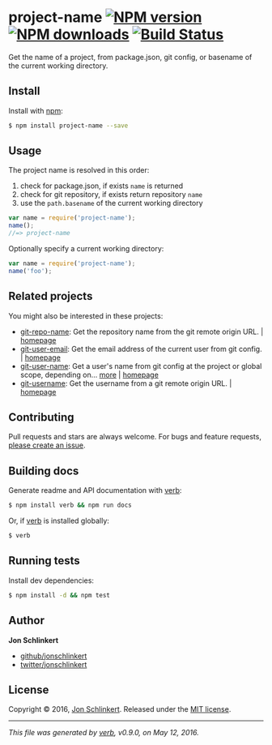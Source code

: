 # project-name [![NPM version](https://img.shields.io/npm/v/project-name.svg?style=flat)](https://www.npmjs.com/package/project-name) [![NPM downloads](https://img.shields.io/npm/dm/project-name.svg?style=flat)](https://npmjs.org/package/project-name) [![Build Status](https://img.shields.io/travis/jonschlinkert/project-name.svg?style=flat)](https://travis-ci.org/jonschlinkert/project-name)

Get the name of a project, from package.json, git config, or basename of the current working directory.

## Install

Install with [npm](https://www.npmjs.com/):

```sh
$ npm install project-name --save
```

## Usage

The project name is resolved in this order:

1. check for package.json, if exists `name` is returned
2. check for git repository, if exists return repository `name`
3. use the `path.basename` of the current working directory

```js
var name = require('project-name');
name();
//=> project-name
```

Optionally specify a current working directory:

```js
var name = require('project-name');
name('foo');
```

## Related projects

You might also be interested in these projects:

* [git-repo-name](https://www.npmjs.com/package/git-repo-name): Get the repository name from the git remote origin URL. | [homepage](https://github.com/jonschlinkert/git-repo-name)
* [git-user-email](https://www.npmjs.com/package/git-user-email): Get the email address of the current user from git config. | [homepage](https://github.com/jonschlinkert/git-user-email)
* [git-user-name](https://www.npmjs.com/package/git-user-name): Get a user's name from git config at the project or global scope, depending on… [more](https://www.npmjs.com/package/git-user-name) | [homepage](https://github.com/jonschlinkert/git-user-name)
* [git-username](https://www.npmjs.com/package/git-username): Get the username from a git remote origin URL. | [homepage](https://github.com/jonschlinkert/git-username)

## Contributing

Pull requests and stars are always welcome. For bugs and feature requests, [please create an issue](https://github.com/jonschlinkert/project-name/issues/new).

## Building docs

Generate readme and API documentation with [verb](https://github.com/verbose/verb):

```sh
$ npm install verb && npm run docs
```

Or, if [verb](https://github.com/verbose/verb) is installed globally:

```sh
$ verb
```

## Running tests

Install dev dependencies:

```sh
$ npm install -d && npm test
```

## Author

**Jon Schlinkert**

* [github/jonschlinkert](https://github.com/jonschlinkert)
* [twitter/jonschlinkert](http://twitter.com/jonschlinkert)

## License

Copyright © 2016, [Jon Schlinkert](https://github.com/jonschlinkert).
Released under the [MIT license](https://github.com/jonschlinkert/project-name/blob/master/LICENSE).

***

_This file was generated by [verb](https://github.com/verbose/verb), v0.9.0, on May 12, 2016._